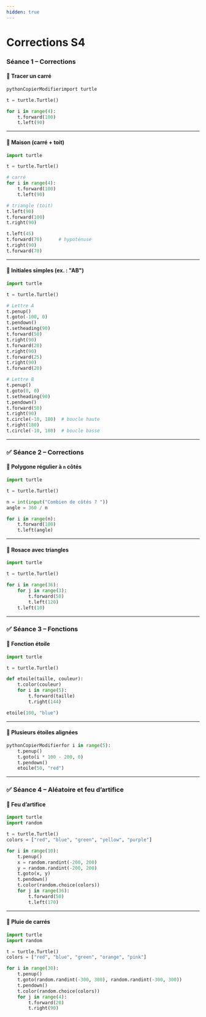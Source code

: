 ```yaml
---
hidden: true
---
```


# Corrections S4

### **Séance 1 – Corrections**

#### 🔹 Tracer un carré

```python
pythonCopierModifierimport turtle

t = turtle.Turtle()

for i in range(4):
    t.forward(100)
    t.left(90)
```

***

#### 🔹 Maison (carré + toit)

```python
import turtle

t = turtle.Turtle()

# carré
for i in range(4):
    t.forward(100)
    t.left(90)

# triangle (toit)
t.left(90)
t.forward(100) 
t.right(90)

t.left(45)
t.forward(70)      # hypoténuse
t.right(90)
t.forward(70)
```

***

#### 🔹 Initiales simples (ex. : "AB")

```python
import turtle

t = turtle.Turtle()

# Lettre A
t.penup()
t.goto(-100, 0)
t.pendown()
t.setheading(90)
t.forward(50)
t.right(90)
t.forward(20)
t.right(90)
t.forward(25)
t.right(90)
t.forward(20)

# Lettre B
t.penup()
t.goto(0, 0)
t.setheading(90)
t.pendown()
t.forward(50)
t.right(90)
t.circle(-10, 180)  # boucle haute
t.right(180)
t.circle(-10, 180)  # boucle basse
```

***

### ✅ **Séance 2 – Corrections**

#### 🔹 Polygone régulier à `n` côtés

```python
import turtle

t = turtle.Turtle()

n = int(input("Combien de côtés ? "))
angle = 360 / n

for i in range(n):
    t.forward(100)
    t.left(angle)
```

***

#### 🔹 Rosace avec triangles

```python
import turtle

t = turtle.Turtle()

for i in range(36):
    for j in range(3):
        t.forward(50)
        t.left(120)
    t.left(10)
```

***

### ✅ **Séance 3 – Fonctions**

#### 🔹 Fonction étoile

```python
import turtle

t = turtle.Turtle()

def etoile(taille, couleur):
    t.color(couleur)
    for i in range(5):
        t.forward(taille)
        t.right(144)

etoile(100, "blue")
```

***

#### 🔹 Plusieurs étoiles alignées

```python
pythonCopierModifierfor i in range(5):
    t.penup()
    t.goto(i * 100 - 200, 0)
    t.pendown()
    etoile(50, "red")
```

***

### ✅ **Séance 4 – Aléatoire et feu d’artifice**

#### 🔹 Feu d’artifice

```python
import turtle
import random

t = turtle.Turtle()
colors = ["red", "blue", "green", "yellow", "purple"]

for i in range(10):
    t.penup()
    x = random.randint(-200, 200)
    y = random.randint(-200, 200)
    t.goto(x, y)
    t.pendown()
    t.color(random.choice(colors))
    for j in range(36):
        t.forward(50)
        t.left(170)
```

***

#### 🔹 Pluie de carrés

```python
import turtle
import random

t = turtle.Turtle()
colors = ["red", "blue", "green", "orange", "pink"]

for i in range(30):
    t.penup()
    t.goto(random.randint(-300, 300), random.randint(-300, 300))
    t.pendown()
    t.color(random.choice(colors))
    for j in range(4):
        t.forward(20)
        t.right(90)
```
